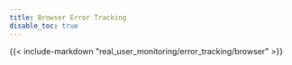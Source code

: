 ```yaml
---
title: Browser Error Tracking
disable_toc: true
---
```


{{< include-markdown "real_user_monitoring/error_tracking/browser" >}}